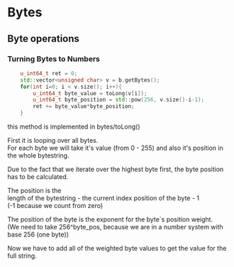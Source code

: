 # Bytes

## Byte operations

### Turning Bytes to Numbers
``` c++
    u_int64_t ret = 0;
    std::vector<unsigned char> v = b.getBytes();
    for(int i=0; i < v.size(); i++){
        u_int64_t byte_value = toLong(v[i]);
        u_int64_t byte_position = std::pow(256, v.size()-i-1);
        ret += byte_value*byte_position;
    }
```
this method is implemented in bytes/toLong()

First it is looping over all bytes.<br>For each byte we will take it's value (from 0 - 255) and also it's position in the whole bytestring.

Due to the fact that we iterate over the highest byte first, the byte position has to be calculated.

The position is the <br>length of the bytestring - the current index position of the byte - 1 <br>(-1 because we count from zero)

The position of the byte is the exponent for the byte`s position weight.
<br>(We need to take 256^byte_pos, because we are in a number system with base 256 (one byte))

Now we have to add all of the weighted byte values to get the value for the full string.